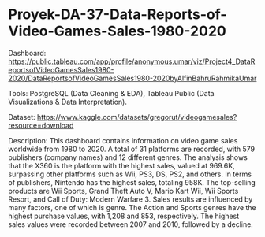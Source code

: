 # Proyek-DA-37-Data-Reports-of-Video-Games-Sales-1980-2020
Dashboard: https://public.tableau.com/app/profile/anonymous.umar/viz/Project4_DataReportsofVideoGamesSales1980-2020/DataReportsofVideoGamesSales1980-2020byAlfinBahruRahmikaUmar

Tools: PostgreSQL (Data Cleaning & EDA), Tableau Public (Data Visualizations & Data Interpretation).

Dataset: https://www.kaggle.com/datasets/gregorut/videogamesales?resource=download

Description:
This dashboard contains information on video game sales worldwide from 1980 to 2020. A total of 31 platforms are recorded, with 579 publishers (company names) and 12 different genres. The analysis shows that the X360 is the platform with the highest sales, valued at 969.6K, surpassing other platforms such as Wii, PS3, DS, PS2, and others. In terms of publishers, Nintendo has the highest sales, totaling 958K. The top-selling products are Wii Sports, Grand Theft Auto V, Mario Kart Wii, Wii Sports Resort, and Call of Duty: Modern Warfare 3. Sales results are influenced by many factors, one of which is genre. The Action and Sports genres have the highest purchase values, with 1,208 and 853, respectively. The highest sales values were recorded between 2007 and 2010, followed by a decline.
